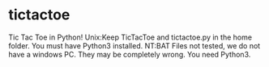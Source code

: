 # tictactoe
Tic Tac Toe in Python!
Unix:Keep TicTacToe and tictactoe.py in the home folder. You must have Python3 installed.
NT:BAT Files not tested, we do not have a windows PC. They may be completely wrong. You need Python3.
